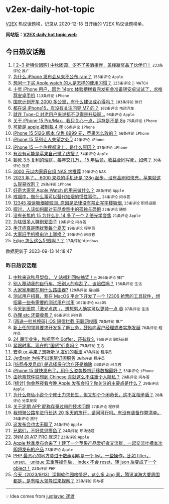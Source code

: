 # v2ex-daily-hot-topic

[V2EX](https://www.v2ex.com/) 热议话题榜，记录从 2020-12-18 日开始的 V2EX 热议话题榜单。

**网站版：[V2EX daily hot topic web](https://boojack.github.io/v2ex-daily-hot-topic-web/)**

## 今日热议话题

<!-- TODAY BEGIN -->

1. [[ 2~3 折特价团购] 中秋团圆，少不了美酒相伴，盖楼赢奖品了伙伴们！](https://www.v2ex.com/t/973262) `233条评论` `推广`
1. [为什么 iPhone 发布会从来不公布 ram？](https://www.v2ex.com/t/973242) `158条评论` `Apple`
1. [想问一下买 Apple watch 的人是怎样的使用习惯？](https://www.v2ex.com/t/973214) `123条评论` ` WATCH`
1. [十年 iPhone 用户，因为 14pro 体验槽糕看完发布会准备转安卓试试了，求推荐安卓手机](https://www.v2ex.com/t/973410) `113条评论` `iPhone`
1. [国庆计划开车 2000 多公里，有什么建议或心得吗？](https://www.v2ex.com/t/973375) `103条评论` `旅行`
1. [都在说 iPhone15，有没有关注问界 M7 的？](https://www.v2ex.com/t/973334) `102条评论` `电动汽车`
1. [就连 Type-C 对老用户来说都不见得是升级啊...](https://www.v2ex.com/t/973294) `98条评论` `Apple`
1. [关于 iPhone 15 Pro/Max，我只关心一点，运存是不是 8g](https://www.v2ex.com/t/973212) `75条评论` `iPhone`
1. [可能是 apple 被制裁 4 年](https://www.v2ex.com/t/973335) `65条评论` `iPhone`
1. [iPhone 15 512G 版本 仅售 8999 元，苹果怎么敢的？](https://www.v2ex.com/t/973284) `56条评论` `iPhone`
1. [iPhone 15 系列让人失望之处👇](https://www.v2ex.com/t/973278) `42条评论` `iPhone`
1. [iPhone 15 一个热搜都没上，是什么原因？](https://www.v2ex.com/t/973391) `37条评论` `iPhone`
1. [有没有可能是苹果自己撤了热搜？](https://www.v2ex.com/t/973269) `34条评论` `Apple`
1. [锁死 3.5 复利的理财，每年交几万， 15 年后领，收益合同写死，如何？](https://www.v2ex.com/t/973373) `30条评论` `投资`
1. [3000 元以内家庭自组 NAS 求推荐](https://www.v2ex.com/t/973414) `29条评论` `NAS`
1. [2023 年了， 6000 来块的手机还是 128g 起步，没有高刷和快充，苹果就这么容易收割？](https://www.v2ex.com/t/973254) `29条评论` `iPhone`
1. [好奇大家买 Apple Watch 的用来做什么？](https://www.v2ex.com/t/973393) `28条评论` `Apple`
1. [戒烟中，做什么事可以替代抽烟的惯性事件。](https://www.v2ex.com/t/973392) `24条评论` `问与答`
1. [12345 投诉吸烟被驳回, 原因是法律没有禁止写字楼吸烟.](https://www.v2ex.com/t/973263) `23条评论` `职场话题`
1. [探讨，人该如何面对无尽虚空中的孤独与恐惧](https://www.v2ex.com/t/973303) `22条评论` `随想`
1. [没有长焦的 15 为什么比 14 多了一个 2 倍光学变焦](https://www.v2ex.com/t/973332) `21条评论` `Apple`
1. [为啥很多人特别爱面子](https://www.v2ex.com/t/973471) `19条评论` `问与答`
1. [手汗症真是困扰我每个夏天](https://www.v2ex.com/t/973453) `19条评论` `程序员`
1. [大家旧手机换电池上哪换？](https://www.v2ex.com/t/973356) `19条评论` `问与答`
1. [Edge 怎么这么犯贱啊？？](https://www.v2ex.com/t/973523) `17条评论` `Windows`

数据更新于 2023-09-13 14:18:47

<!-- TODAY END -->

### 昨日热议话题

<!-- YESTERDAY BEGIN -->

1. [中秋来送秋月梨😋， V 站福利回帖抽奖！🔥](https://www.v2ex.com/t/972945) `266条评论` `推广`
1. [别人移动我的自行车，把别人的车刮了，该赔偿吗？](https://www.v2ex.com/t/972977) `136条评论` `生活`
1. [大家家用都在用什么路由器?](https://www.v2ex.com/t/972992) `129条评论` `路由器`
1. [测试用户招募，我在 MacOS 平台下开发了一个 12306 抢票的工具软件，想招募一些有需要的测试用户试用](https://www.v2ex.com/t/972941) `102条评论` `macOS`
1. [今天到医院「激光点痣 」，想想男人确实可以更帅一点 😄](https://www.v2ex.com/t/972916) `87条评论` `生活`
1. [办理 etc 还要收费？](https://www.v2ex.com/t/972910) `86条评论` `问与答`
1. [[再送一批兑换码] iOS 短信拦截 无联网权限](https://www.v2ex.com/t/972892) `78条评论` `推广`
1. [新上任的领导要求开发多了解业务，鼓励向客户经理或者实施发展](https://www.v2ex.com/t/972956) `76条评论` `程序员`
1. [24 届毕业生，秋招至今 0offer，还有救么](https://www.v2ex.com/t/972895) `76条评论` `职场话题`
1. [紧跟时事，现在的“国货”们贵吗？](https://www.v2ex.com/t/972931) `75条评论` `生活`
1. [安卓 or 苹果？想听听 V 友们的看法](https://www.v2ex.com/t/973118) `47条评论` `程序员`
1. [JetBrain 为啥不出家庭订阅服务](https://www.v2ex.com/t/973019) `36条评论` `程序员`
1. [[结肠多发息肉] 是选择保守治疗还是摘除](https://www.v2ex.com/t/972902) `34条评论` `问与答`
1. [iPhone 15 就快发布了，用什么姿势换机迁移数据最好？](https://www.v2ex.com/t/973132) `33条评论` `iPhone`
1. [由抢票软件联想到 Chinese 真就这么不注重个人隐私？](https://www.v2ex.com/t/973108) `29条评论` `问与答`
1. [[统计] 你会熬夜看今晚 Apple 发布会吗？你关注的主要点是什么？](https://www.v2ex.com/t/973078) `29条评论` `Apple`
1. [为什么修仙小说个个修士力求长生，但又却个个闲命长，这不互相矛盾？](https://www.v2ex.com/t/972938) `28条评论` `分享发现`
1. [关于定期 APP 昵称存量过审的技术问题](https://www.v2ex.com/t/973111) `27条评论` `程序员`
1. [我想骑公路车进行长达 20 多天的旅行，请问可行吗。有没有装备作弊清单。](https://www.v2ex.com/t/973069) `26条评论` `旅行`
1. [这发布会也太无聊了](https://www.v2ex.com/t/973182) `24条评论` `Apple`
1. [兄弟们，不好意思摸鱼了](https://www.v2ex.com/t/972942) `24条评论` `职场话题`
1. [3NM 的 A17 PRO 就这?](https://www.v2ex.com/t/973183) `23条评论` `Apple`
1. [Apple 秋季发布会来了！建了一个苹果产品爱好者交流群，一起交流吐槽本次即将发布的产品](https://www.v2ex.com/t/973067) `23条评论` `Apple`
1. [PHP 最恶心的地方莫过于数组明明是一个 list，一些操作，比如 filter， unset， unique 去重等操作后， index 不会 reset，转 json 后变成了一个 object！](https://www.v2ex.com/t/973000) `23条评论` `PHP`
1. [今天（2023/9/13）深圳软件园啥情况，这么多 Jing 察，腾讯滨海大厦周围都是，是有啥大领导过来视察？](https://www.v2ex.com/t/972915) `22条评论` `问与答`

<!-- YESTERDAY END -->

---

💡 Idea comes from [justjavac 迷渡](https://github.com/justjavac/)
